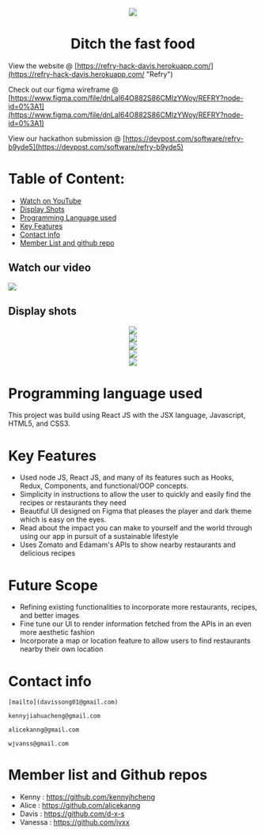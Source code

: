  <div align="center"><img src ="refry.png" style="vertical-align:middle"></div>
 
 # <div align="center">Ditch the fast food</div>





View the website @ [https://refry-hack-davis.herokuapp.com/](https://refry-hack-davis.herokuapp.com/ "Refry")

Check out our figma wireframe @ [https://www.figma.com/file/dnLaI64O882S86CMIzYWoy/REFRY?node-id=0%3A1](https://www.figma.com/file/dnLaI64O882S86CMIzYWoy/REFRY?node-id=0%3A1)

View our hackathon submission @ [https://devpost.com/software/refry-b9yde5](https://devpost.com/software/refry-b9yde5)

# Table of Content:
- [Watch on YouTube](#watch-our-video)
- [Display Shots](#display-shots)
- [Programming Language used ](#programming-language-used)
- [Key Features](#key-features)
- [Contact info](#contact-info)
- [Member List and github repo](#member-list-and-github-repos)

## Watch our video
[![](https://i.ytimg.com/vi/VVLTVvItczg/hqdefault.jpg)](https://www.youtube.com/watch?v=VVLTVvItczg&feature=youtu.be "Watch our Pitch on YouTube")

## Display shots

<div align="center"><img src ="ss1.jpg" ></div>  
<div align="center"><img src ="ss2.jpg" ></div>  
<div align="center"><img src ="ss3.jpg" ></div>  
<div align="center"><img src ="ss4.jpg" ></div>  
<div align="center"><img src ="ss5.jpg" ></div>  


# Programming language used

This project was build using React JS with the JSX language, Javascript, HTML5, and CSS3.

# Key Features
- Used node JS, React JS, and many of its features such as Hooks, Redux, Components, and functional/OOP concepts.
- Simplicity in instructions to allow the user to quickly and easily find the recipes or restaurants they need
- Beautiful UI designed on Figma that pleases the player and dark theme which is easy on the eyes.
- Read about the impact you can make to yourself and the world through using our app in pursuit of a sustainable lifestyle
- Uses Zomato and Edamam's APIs to show nearby restaurants and delicious recipes

# Future Scope 
- Refining existing functionalities to incorporate more restaurants, recipes, and better images
- Fine tune our UI to render information fetched from the APIs in an even more aesthetic fashion
- Incorporate a map or location feature to allow users to find restaurants nearby their own location


 
 # Contact info 
 
 ```
 [mailto](davissong01@gmail.com)
 ```
 ```
 kennyjiahuacheng@gmail.com
 ```
 ```
 alicekanng@gmail.com
 ```
 ```
 wjvanss@gmail.com
 ```

 
 # Member list and Github repos
 - Kenny : https://github.com/kennyjhcheng
 - Alice : https://github.com/alicekanng
 - Davis : https://github.com/d-x-s
 - Vanessa : https://github.com/jvxx

 

